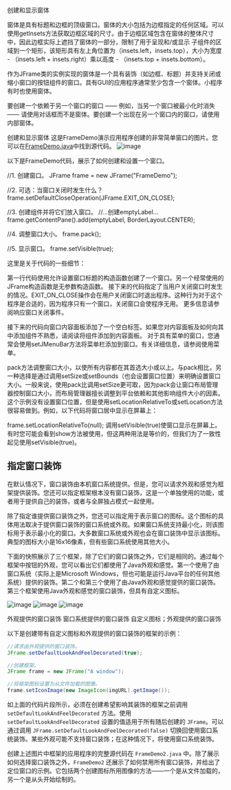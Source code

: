 创建和显示窗体

窗体是具有标题和边框的顶级窗口。窗体的大小包括为边框指定的任何区域。可以使用getInsets方法获取边框区域的尺寸。由于边框区域包含在窗体的整体尺寸中，因此边框实际上遮挡了窗体的一部分，限制了用于呈现和/或显示
子组件的区域到一个矩形，该矩形具有左上角位置为（insets.left，insets.top），大小为宽度 - （insets.left + insets.right）乘以高度 - （insets.top + insets.bottom）。

作为JFrame类的实例实现的窗体是一个具有装饰（如边框、标题）并支持关闭或缩小窗口的按钮组件的窗口。具有GUI的应用程序通常至少包含一个窗体。小程序有时也使用窗体。

要创建一个依赖于另一个窗口的窗口 —— 例如，当另一个窗口被最小化时消失 —— 请使用对话框而不是窗体。要创建一个出现在另一个窗口内的窗口，请使用内部窗体。

创建和显示窗体
这是FrameDemo演示应用程序创建的非常简单窗口的图片。您可以在[FrameDemo.java](https://github.com/guangying23/java/blob/aba655bad1e4db351edab0989ddbe7ba89978d3d/java/swing/source/FrameDemo.java)中找到源代码。
![image](https://github.com/guangying23/java/assets/54796147/6128ec63-6704-4673-8087-3a1cfbe69ed1)

以下是FrameDemo代码，展示了如何创建和设置一个窗口。

//1. 创建窗口。
JFrame frame = new JFrame("FrameDemo");

//2. 可选：当窗口关闭时发生什么？
frame.setDefaultCloseOperation(JFrame.EXIT_ON_CLOSE);

//3. 创建组件并将它们放入窗口。
//...创建emptyLabel...
frame.getContentPane().add(emptyLabel, BorderLayout.CENTER);

//4. 调整窗口大小。
frame.pack();

//5. 显示窗口。
frame.setVisible(true);

这里是关于代码的一些细节：

第一行代码使用允许设置窗口标题的构造函数创建了一个窗口。另一个经常使用的JFrame构造函数是无参数构造函数。
接下来的代码指定了当用户关闭窗口时发生的情况。EXIT_ON_CLOSE操作会在用户关闭窗口时退出程序。这种行为对于这个程序是合适的，因为程序只有一个窗口，关闭窗口会使程序无用。
更多信息请参阅响应窗口关闭事件。

接下来的代码向窗口内容面板添加了一个空白标签。如果您对内容面板及如何向其中添加组件不熟悉，请阅读将组件添加到内容面板。
对于具有菜单的窗口，您通常会使用setJMenuBar方法将菜单栏添加到窗口。有关详细信息，请参阅使用菜单。

pack方法调整窗口大小，以使所有内容都在其首选大小或以上。与pack相比，另一种选择是通过调用setSize或setBounds（也会设置窗口位置）来明确设置窗口大小。一般来说，使用pack比调用setSize更可取，因为pack会让窗口布局管理器控制窗口大小，而布局管理器擅长调整到平台依赖和其他影响组件大小的因素。
这个示例没有设置窗口位置，但是使用setLocationRelativeTo或setLocation方法很容易做到。例如，以下代码将窗口居中显示在屏幕上：

frame.setLocationRelativeTo(null);
调用setVisible(true)使窗口显示在屏幕上。有时您可能会看到show方法被使用，但这两种用法是等价的，但我们为了一致性起见使用setVisible(true)。

## 指定窗口装饰
在默认情况下，窗口装饰由本机窗口系统提供。但是，您可以请求外观和感觉为框架提供装饰。您还可以指定框架根本没有窗口装饰，这是一个单独使用的功能，或者用于提供自己的装饰，或者与全屏独占模式一起使用。

除了指定谁提供窗口装饰之外，您还可以指定用于表示窗口的图标。这个图标的具体用法取决于提供窗口装饰的窗口系统或外观。如果窗口系统支持最小化，则该图标用于表示最小化的窗口。大多数窗口系统或外观也会在窗口装饰中显示该图标。典型的图标大小是16x16像素，但有些窗口系统使用其他大小。

下面的快照展示了三个框架，除了它们的窗口装饰之外，它们是相同的。通过每个框架中按钮的外观，您可以看出它们都使用了Java外观和感觉。第一个使用了由窗口系统（实际上是Microsoft Windows，但也可能是运行Java平台的任何其他系统）提供的装饰。第二个和第三个使用了由Java外观和感觉提供的窗口装饰。第三个框架使用Java外观和感觉的窗口装饰，但具有自定义图标。

![image](https://github.com/guangying23/java/assets/54796147/c5f98000-1f67-4026-8ab6-6d919f2f0fa8)
![image](https://github.com/guangying23/java/assets/54796147/9823a076-bdca-45bf-8c5a-12ecd85d4612)
![image](https://github.com/guangying23/java/assets/54796147/686fa4cc-9707-47b2-bfb0-11d2c605c5d8)

外观提供的窗口装饰 	窗口系统提供的窗口装饰	自定义图标；外观提供的窗口装饰

以下是创建带有自定义图标和外观提供的窗口装饰的框架的示例：

```java
//请求由外观提供的窗口装饰。
JFrame.setDefaultLookAndFeelDecorated(true);

//创建框架。
JFrame frame = new JFrame("A window");

//将框架图标设置为从文件加载的图像。
frame.setIconImage(new ImageIcon(imgURL).getImage());
```

如上面的代码片段所示，必须在创建希望影响其装饰的框架之前调用 `setDefaultLookAndFeelDecorated` 方法。使用 `setDefaultLookAndFeelDecorated` 设置的值适用于所有随后创建的 `JFrame`。可以通过调用 `JFrame.setDefaultLookAndFeelDecorated(false)` 切换回使用窗口系统装饰。某些外观可能不支持窗口装饰；在这种情况下，将使用窗口系统装饰。

创建上述图片中框架的应用程序的完整源代码在 `FrameDemo2.java` 中。除了展示如何选择窗口装饰之外，`FrameDemo2` 还展示了如何禁用所有窗口装饰，并给出了定位窗口的示例。它包括两个创建图标所用图像的方法——一个是从文件加载的，另一个是从头开始绘制的。






